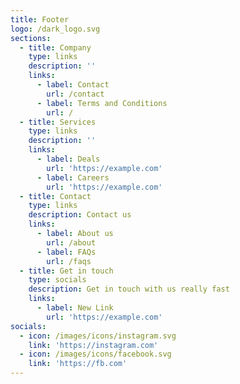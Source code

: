 ```yaml
---
title: Footer
logo: /dark_logo.svg
sections:
  - title: Company
    type: links
    description: ''
    links:
      - label: Contact
        url: /contact
      - label: Terms and Conditions
        url: /
  - title: Services
    type: links
    description: ''
    links:
      - label: Deals
        url: 'https://example.com'
      - label: Careers
        url: 'https://example.com'
  - title: Contact
    type: links
    description: Contact us
    links:
      - label: About us
        url: /about
      - label: FAQs
        url: /faqs
  - title: Get in touch
    type: socials
    description: Get in touch with us really fast
    links:
      - label: New Link
        url: 'https://example.com'
socials:
  - icon: /images/icons/instagram.svg
    link: 'https://instagram.com'
  - icon: /images/icons/facebook.svg
    link: 'https://fb.com'
---
```


